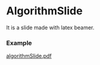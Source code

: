 # AlgorithmSlide

It is a slide made with latex beamer.

### Example

[algorithmSlide.pdf](algorithmSlide.pdf)